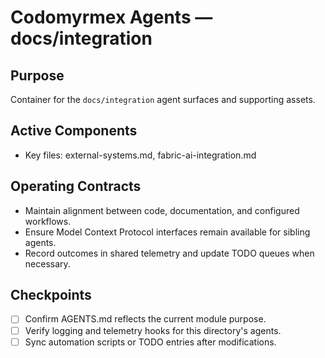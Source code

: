 # Codomyrmex Agents — docs/integration

## Purpose
Container for the `docs/integration` agent surfaces and supporting assets.

## Active Components
- Key files: external-systems.md, fabric-ai-integration.md

## Operating Contracts
- Maintain alignment between code, documentation, and configured workflows.
- Ensure Model Context Protocol interfaces remain available for sibling agents.
- Record outcomes in shared telemetry and update TODO queues when necessary.

## Checkpoints
- [ ] Confirm AGENTS.md reflects the current module purpose.
- [ ] Verify logging and telemetry hooks for this directory's agents.
- [ ] Sync automation scripts or TODO entries after modifications.
